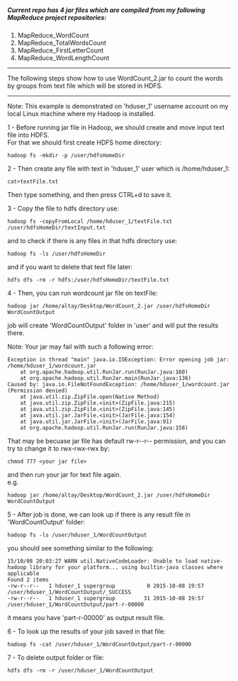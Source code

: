 ##### Current repo has 4 jar files which are compiled from my following MapReduce project repositories:
<ol>
<li> MapReduce_WordCount </li>
<li> MapReduce_TotalWordsCount </li>
<li> MapReduce_FirstLetterCount </li>
<li> MapReduce_WordLengthCount </li>
</ol>

--------------------------------------------------------------------------------------------------------------

The following steps show how to use WordCount_2.jar to count the words by groups from text file which will be stored in HDFS.

--------------------------------------------------------------------------------------------------------------
Note: This example is demonstrated on 'hduser_1' username account on my local Linux machine where my Hadoop is installed.

1 - 
Before running jar file in Hadoop, we should create and move input text file into HDFS. </br>
For that we should first create HDFS home directory: </br>

	hadoop fs -mkdir -p /user/hdfsHomeDir

2 - 
Then create any file with text in 'hduser_1' user which is /home/hduser_1: </br>

	cat>textFile.txt

Then type something, and then press CTRL+d to save it. </br>


3 - 
Copy the file to hdfs directory use: </br>

	hadoop fs -copyFromLocal /home/hduser_1/textFile.txt /user/hdfsHomeDir/textInput.txt

and to check if there is any files in that hdfs directory use: </br>

	hadoop fs -ls /user/hdfsHomeDir

and if you want to delete that text file later: </br>

	hdfs dfs -rm -r hdfs:/user/hdfsHomeDir/textFile.txt

4 - 
Then, you can run wordcount jar file on textFile: </br>

	hadoop jar /home/altay/Desktop/WordCount_2.jar /user/hdfsHomeDir WordCountOutput

job will create 'WordCountOutput' folder in 'user' and will put the results there. </br>

Note: Your jar may fail with such a following error: </br>

	Exception in thread "main" java.io.IOException: Error opening job jar: /home/hduser_1/wordcount.jar
		at org.apache.hadoop.util.RunJar.run(RunJar.java:160)
		at org.apache.hadoop.util.RunJar.main(RunJar.java:136)
	Caused by: java.io.FileNotFoundException: /home/hduser_1/wordcount.jar (Permission denied)
		at java.util.zip.ZipFile.open(Native Method)
		at java.util.zip.ZipFile.<init>(ZipFile.java:215)
		at java.util.zip.ZipFile.<init>(ZipFile.java:145)
		at java.util.jar.JarFile.<init>(JarFile.java:154)
		at java.util.jar.JarFile.<init>(JarFile.java:91)
		at org.apache.hadoop.util.RunJar.run(RunJar.java:158)

That may be becuase jar file has default rw-r--r-- permission, and you can try to change it to rwx-rwx-rwx by: </br>

	chmod 777 <your jar file>

and then run your jar for text file again. </br>
e.g.  </br>

	hadoop jar /home/altay/Desktop/WordCount_2.jar /user/hdfsHomeDir WordCountOutput


5 - 
After job is done, we can look up if there is any result file in 'WordCountOutput' folder: </br>

	hadoop fs -ls /user/hduser_1/WordCountOutput

you should see something similar to the following: </br>

	15/10/08 20:03:27 WARN util.NativeCodeLoader: Unable to load native-hadoop library for your platform... using builtin-java classes where applicable
	Found 2 items
	-rw-r--r--   1 hduser_1 supergroup          0 2015-10-08 19:57 /user/hduser_1/WordCountOutput/_SUCCESS
	-rw-r--r--   1 hduser_1 supergroup         31 2015-10-08 19:57 /user/hduser_1/WordCountOutput/part-r-00000

it means you have 'part-r-00000' as output result file.


6 -
To look up the results of your job saved in that file: </br>

	hadoop fs -cat /user/hduser_1/WordCountOutput/part-r-00000

7 - 
To delete output folder or file: </br>

	hdfs dfs -rm -r /user/hduser_1/WordCountOutput
